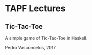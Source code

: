 
# TAPF Lectures

## Tic-Tac-Toe

A simple game of Tic-Tac-Toe in Haskell.

Pedro Vasconcelos, 2017
